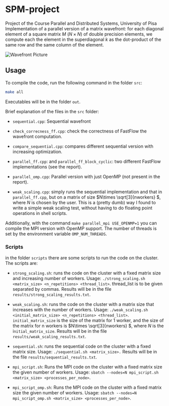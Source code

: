 # SPM-project
Project of the Course Parallel and Distributed Systems, University of Pisa
Implementation of a parallel version of a matrix wavefront:
for each diagonal element of a square matrix $M$ ($N\times N$) of double precision
elements, we compute each the element in the superdiagonal $k$  as the dot-product of the same row and the same column of the element.

![Wavefront Picture](image.png)
## Usage

To compile the code, run the following command in the folder `src`:
```bash
make all
```
Executables will be in the folder `out`.

Brief explanation of the files in the `src` folder:

- `sequential.cpp`: Sequential wavefront

- `check_correcness_ff.cpp`: check the correctness of FastFlow the wavefront computation. 

- `compare_sequential.cpp`: compares different sequential version with increasing optimization.

- `parallel_ff.cpp`: and `parallel_ff_block_cyclic`: two different FastFlow implementations (see the report).

- `parallel_omp.cpp`: Parallel version with just OpenMP (not present in the report).

- `weak_scaling.cpp`: simply runs the sequential implementation and that in `parallel_ff.cpp`, but on a matrix of size $N\times \sqrt[3]{nworkers} $, where $N$ is chosen by the user. This is a (pretty dumb) way I found to write a simple weak scaling test, without having to do floating point operations in shell scripts.

Additionally, with the command `make parallel_mpi USE_OPENMP=1` you can compile the MPI version with OpenMP support. The number of threads is set by the environment variable `OMP_NUM_THREADS`.

### Scripts 
in the folder `scripts` there are some scripts to run the code on the cluster. The scripts are:

- `strong_scaling.sh`: runs the code on the cluster with a fixed matrix size and increasing number of workers.
Usage: `./strong_scaling.sh <matrix_size> <n_repetitions> <thread_list>`.  thread_list is to be given separated by commas.
Results will be in the file `results/strong_scaling_results.txt`.
- `weak_scaling.sh`: runs the code on the cluster with a matrix size that increases with the number of workers.
Usage: `./weak_scaling.sh <initial_matrix_size> <n_repetitions> <thread_list>`. `initial_matrix_size` is the size of the matrix for 1 worker, and the size of the matrix for n workers is $N\times \sqrt[3]{nworkers} $, where $N$ is the i`nitial_matrix_size`.
Results will be in the file `results/weak_scaling_results.txt`.

- `sequential.sh`: runs the sequential code on the cluster with a fixed matrix size. Usage: `./sequential.sh <matrix_size>.` Results will be in the file `results/sequential_results.txt`.

- `mpi_script.sh`: Runs the MPI code on the cluster with a fixed matrix size the given number of workers. Usage: 
`sbatch --nodes=N mpi_script.sh <matrix_size> <processes_per_node>`. 
- `mpi_script_omp.sh`: Runs the MPI code on the cluster with a fixed matrix size the given number of workers. Usage:
`sbatch --nodes=N mpi_script_omp.sh <matrix_size> <processes_per_node>`. 